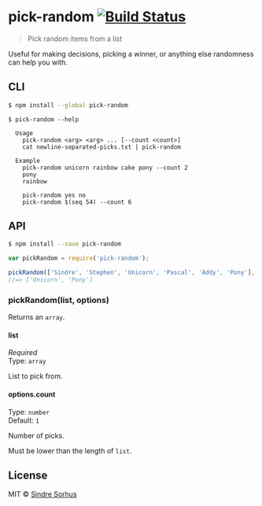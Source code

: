 # pick-random [![Build Status](https://travis-ci.org/sindresorhus/pick-random.svg?branch=master)](https://travis-ci.org/sindresorhus/pick-random)

> Pick random items from a list

Useful for making decisions, picking a winner, or anything else randomness can help you with.


## CLI

```sh
$ npm install --global pick-random
```

```
$ pick-random --help

  Usage
    pick-random <arg> <arg> ... [--count <count>]
    cat newline-separated-picks.txt | pick-random

  Example
    pick-random unicorn rainbow cake pony --count 2
    pony
    rainbow

    pick-random yes no
    pick-random $(seq 54) --count 6
```


## API

```sh
$ npm install --save pick-random
```

```js
var pickRandom = require('pick-random');

pickRandom(['Sindre', 'Stephen', 'Unicorn', 'Pascal', 'Addy', 'Pony'], {count: 2});
//=> ['Unicorn', 'Pony']
```

### pickRandom(list, options)

Returns an `array`.

#### list

*Required*  
Type: `array`

List to pick from.

#### options.count

Type: `number`  
Default: `1`

Number of picks.

Must be lower than the length of `list`.


## License

MIT © [Sindre Sorhus](http://sindresorhus.com)
